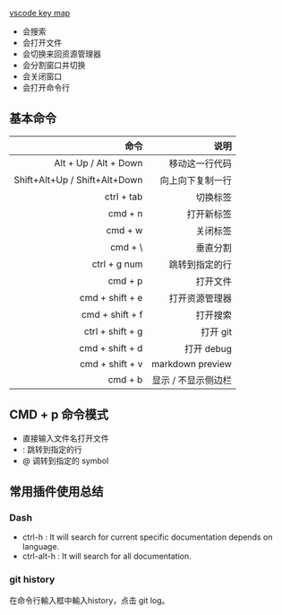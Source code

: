 
[vscode key map](https://code.visualstudio.com/shortcuts/keyboard-shortcuts-macos.pdf)

+ 会搜索
+ 会打开文件
+ 会切换来回资源管理器
+ 会分割窗口并切换
+ 会关闭窗口
+ 会打开命令行

## 基本命令

| 命令 | 说明 |
| ---: | ---: |
| Alt + Up / Alt + Down | 移动这一行代码 |
| Shift+Alt+Up / Shift+Alt+Down | 向上向下复制一行 |
| ctrl + tab | 切换标签 |
| cmd + n | 打开新标签 |
| cmd + w | 关闭标签 |
| cmd + \ | 垂直分割 |
| ctrl + g  num | 跳转到指定的行 |
| cmd + p | 打开文件 |
| cmd + shift + e | 打开资源管理器 |
| cmd + shift + f | 打开搜索 |
| ctrl + shift + g | 打开 git |
| cmd + shift + d | 打开 debug |
| cmd + shift + v | markdown preview |
| cmd + b | 显示 / 不显示侧边栏 |


## CMD + p 命令模式
+ 直接输入文件名打开文件
+ : 跳转到指定的行 
+ @ 调转到指定的 symbol

## 常用插件使用总结

### Dash
+ ctrl-h : It will search for current specific documentation depends on language.
+ ctrl-alt-h : It will search for all documentation.

### git history

在命令行輸入框中輸入history，点击 git log。
